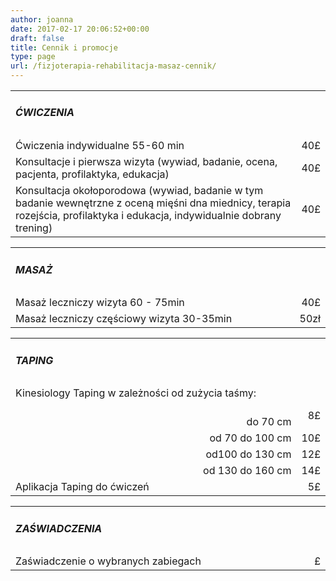 ```yaml
---
author: joanna
date: 2017-02-17 20:06:52+00:00
draft: false
title: Cennik i promocje
type: page
url: /fizjoterapia-rehabilitacja-masaz-cennik/
---
```



<table width="1200" >
<tbody >
<tr >

<td width="1000" >


##### ĆWICZENIA



</td>

<td >
</td>
</tr>
<tr >

<td >Ćwiczenia indywidualne 55-60 min
</td>

<td style="text-align: right;" >40£
</td>
</tr>

<td >Konsultacje i pierwsza wizyta (wywiad, badanie, ocena, pacjenta, profilaktyka, edukacja)
</td>

<td style="text-align: right;" >40£
</td>
</tr>
<tr >

<td >Konsultacja okołoporodowa (wywiad, badanie w tym badanie wewnętrzne z oceną mięśni dna
miednicy, terapia rozejścia, profilaktyka i edukacja, indywidualnie dobrany trening)
</td>

<td style="text-align: right;" >40£
</td>
</tr>
</tbody>
</table>

<table width="1200" >
<tbody >
<tr >

<td width="1000" >


##### MASAŻ



</td>

<td >
</td>
</tr>

<tr>
<td >Masaż leczniczy wizyta 60 - 75min
</td>
<td style="text-align: right;" >40£
</td>
</tr>

<td >Masaż leczniczy częściowy wizyta 30-35min
</td>

<td style="text-align: right;" >50zł
</td>
</tr>

</tbody>
</table>

<table width="1200" >
<tbody >
<tr >

<td width="1000" >


##### TAPING



</td>

<td >
</td>
</tr>
<tr >

<td >Kinesiology Taping w zależności od zużycia taśmy:
</td>

<td >
</td>
</tr>
<tr >

<td style="text-align: right;" >                                                                                                        do 70 cm
</td>

<td style="text-align: right;" >8£
</td>
</tr>
<tr >

<td style="text-align: right;" >                                                       od 70 do 100 cm
</td>

<td style="text-align: right;" >10£
</td>
</tr>
<tr >

<td style="text-align: right;" >od100 do 130 cm
</td>

<td style="text-align: right;" >12£
</td>
</tr>
<tr >

<td style="text-align: right;" >od 130 do 160 cm
</td>

<td style="text-align: right;" >14£
</td>
</tr>
<tr >

<td style="text-align: left;" >Aplikacja Taping do ćwiczeń
</td>

<td style="text-align: right;" >5£
</td>
</tr>
</tbody>
</table>

<table cellpadding="0" width="649" cellspacing="0" border="0" >
<tbody >
<tr >

<td width="1000" height="19" >


##### ZAŚWIADCZENIA



</td>

<td class="xl65" >
</td>
</tr>
<tr >

<td height="19" >Zaświadczenie o wybranych zabiegach
</td>

<td style="text-align: right;" class="xl65" >£
</td>
</tr>
</tbody>
</table>

